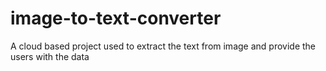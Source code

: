 # image-to-text-converter
A cloud based project used to extract the text from image and provide the users with the data
